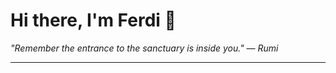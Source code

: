 <h1>Hi there, I'm Ferdi 👋</h1>

<p><em>
  "Remember the entrance to the sanctuary is inside you." — Rumi
</em></p>

---
